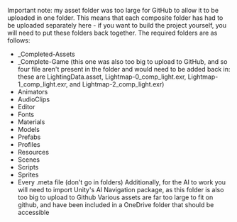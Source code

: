 Important note: my asset folder was too large for GitHub to allow it to be uploaded in one folder. This means that each composite folder has had to be uploaded separately here - if you want to build the project yourself, you will need to put these folders back together.
The required folders are as follows:
- _Completed-Assets
- _Complete-Game (this one was also too big to upload to GitHub, and so four file aren't present in the folder and would need to be added back in: these are LightingData.asset, Lightmap-0_comp_light.exr, Lightmap-1_comp_light.exr, and Lightmap-2_comp_light.exr)
- Animators
- AudioClips
- Editor
- Fonts
- Materials
- Models
- Prefabs
- Profiles
- Resources
- Scenes
- Scripts
- Sprites
- Every .meta file (don't go in folders)
Additionally, for the AI to work you will need to import Unity's AI Navigation package, as this folder is also too big to upload to Github
Various assets are far too large to fit on github, and have been included in a OneDrive folder that should be accessible
